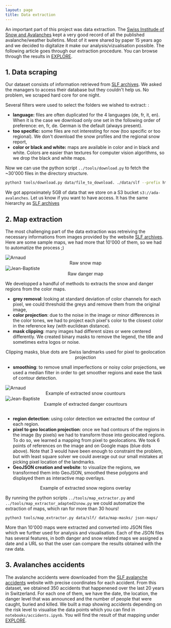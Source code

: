 ```yaml
---
layout: page
title: Data extraction
---
```


An important part of this project was data extraction. The [Swiss Institude of Snow and Avalanches](https://www.slf.ch/) kept a very good record of all the published avalanche/weather bulletins. Most of it were shared by paper 15 years ago and we decided to digitalize it make our analysis/vizualisation possible. The following article goes through our extraction procedure. You can browse through the results in [EXPLORE](https://swiss-avalanches.github.io/explore/).

## 1. Data scraping

Our dataset consists of information retrieved from [SLF archives](https://www.slf.ch/en/avalanche-bulletin-and-snow-situation/archive.html). We asked the managers to access their database but they couldn't help us. No problem, we scraped hard core for one night.

Several filters were used to select the folders we wished to extract: :

- **language:** files are often duplicated for the 4 languages (de, fr, it, en). When it is the case we download only one set in the following order of preference: en, fr, de. German is the default (always present).
- **too specific:** some files are not interesting for now (too specific or too regional). We don't download the snow profiles and the regional snow report,
- **color or black and white:** maps are available in color and in black and white. Colors are easier than textures for computer vision algorithms, so we drop the black and white maps.

Now we can use the python script `../tools/download.py` to fetch the ~30'000 files in the directory structure.

```bash
python3 tools/download.py data/file_to_download. ./data/slf --prefix https://www.slf.ch/fileadmin/user_upload/import/lwdarchiv/public/ --nproc 4
```

We got approximately 5GB of data that we store on a S3 bucket `s3://ada-avalanches`. Let us know if you want to have access. It has the same hierarchy as [SLF archives](https://www.slf.ch/en/avalanche-bulletin-and-snow-situation/archive.html)

## 2. Map extraction

The most challenging part of the data extraction was retreiving the necessary informations from images provided by the website [SLF archives](https://www.slf.ch/en/avalanche-bulletin-and-snow-situation/archive.html). Here are some sample maps, we had more that 10'000 of them, so we had to automatize the process ;)

<div class="container-fluid"> <!-- If Needed Left and Right Padding in 'md' and 'lg' screen means use container class -->
    <div class="row">
        <div class="col-xs-6 col-sm-6 col-md-6 col-lg-6">
          <img src="../img/data_extraction/20100103_hstop_en_c.gif" alt="Arnaud" class="us-img"/>
          <div class="legend" align="center">Raw snow map</div>
        </div>
        <div class="col-xs-6 col-sm-6 col-md-6 col-lg-6">
          <img src="../img/data_extraction/200911301700_gk_en_c.gif" alt="Jean-Baptiste" class="us-img"/>
          <div class="legend" align="center">Raw danger map</div>
        </div>
    </div>
</div>

We developped a handful of methods to extracts the snow and danger regions from the color maps.

- **grey removal**: looking at standard deviation of color channels for each pixel, we could threshold the greys and remove them from the original image,
- **color projection**: due to the noise in the image or minor differences in the color tones, we had to project each pixel's color to the closest color in the reference key (with euclidean distance).
- **mask clipping**: many images had different sizes or were centered differently. We created binary masks to remove the legend, the title and sometimes extra logos or noise.


<div class="container-fluid"> <!-- If Needed Left and Right Padding in 'md' and 'lg' screen means use container class -->
    <div class="row">
        <div class="col-xs-12 col-sm-12 col-md-12 col-lg-12">
            <img src="../img/data_extraction/mapmask.gif" alt="" class="us-img"/>
            <div class="legend" align="center">Clipping masks, blue dots are Swiss landmarks used for pixel to geolocation projection</div>
        </div>
    </div>
</div>

- **smoothing**: to remove small imperfections or noisy color projections, we used a median filter in order to get smoother regions and ease the task of contour detection.

<div class="container-fluid"> <!-- If Needed Left and Right Padding in 'md' and 'lg' screen means use container class -->
    <div class="row">
        <div class="col-xs-6 col-sm-6 col-md-6 col-lg-6">
          <img src="../img/data_extraction/snow_contours.png" alt="Arnaud" class="us-img"/>
          <div class="legend" align="center">Example of extracted snow countours</div>
        </div>
        <div class="col-xs-6 col-sm-6 col-md-6 col-lg-6">
          <img src="../img/data_extraction/danger_contours.png" alt="Jean-Baptiste" class="us-img"/>
          <div class="legend" align="center">Example of extracted danger countours</div>
        </div>
    </div>
</div>
<div class="spacing" style="height: 15px;"></div>

- **region detection**: using color detection we extracted the contour of each region.
- **pixel to geo location projection**: once we had contours of the regions in the image (by pixels) we had to transform those into geolocated regions. To do so, we learned a mapping from pixel to geolocations. We took 6 points  of references on the image and on Google maps (blue dots above). Note that 3 would have been enough to constraint the problem, but with least square solver we could average out our small mistakes at picking pixel location of the landmarks.
- **GeoJSON creation and website**: to visualize the regions, we transformed them into GeoJSON, smoothed these polygons and displayed them as interactive map overlays.

<div class="container-fluid"> <!-- If Needed Left and Right Padding in 'md' and 'lg' screen means use container class -->
    <div class="row">
        <div class="col-xs-12 col-sm-12 col-md-12 col-lg-12">
            <img src="../img/data_extraction/snow_polygon.gif" alt="" class="us-img"/>
            <div class="legend" align="center">Example of extracted snow regions overlay</div>
        </div>
    </div>
</div>

By running the python scripts `../tools/map_extractor.py` and `../tools/map_extractor_adapted2snow.py` we could automatize the extraction of maps, which ran for more than 30 hours!

`python3 tools/map_extractor.py data/slf/ data/map-masks/ json-maps/`

More than 10'000 maps were extracted and converted into JSON files which we further used for analysis and visualisation. Each of the JSON files has several features, in both danger and snow related maps we assigned a date and a URL so that the user can compare the results obtained with the raw data.

## 3. Avalanches accidents

The avalanche accidents were downloaded from the [SLF avalanche accidents](https://www.slf.ch/en/avalanches/destructive-avalanches-and-avalanche-accidents/avalanche-accidents-of-the-past-20-years.html) website with precise coordinates for each accident. From this dataset, we obtained 350 accidents that happenened over the last 20 years in Switzerland. For each one of them, we have the date, the location, the danger level that was announced and the number of people that were caught, buried and killed.  We built a map showing accidents depending on the risk level to visualise the data points which you can find in `notebooks/accidents.ipynb`. You will find the result of that mapping under [EXPLORE](../explore/).
